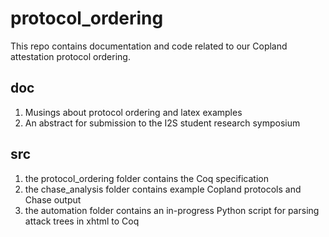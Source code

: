 # protocol_ordering

This repo contains documentation and code related to our Copland attestation protocol ordering. 

## doc 

1. Musings about protocol ordering and latex examples
2. An abstract for submission to the I2S student research symposium

## src 

1. the protocol_ordering folder contains the Coq specification
2. the chase_analysis folder contains example Copland protocols and Chase output
3. the automation folder contains an in-progress Python script for parsing attack trees in xhtml to Coq
